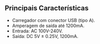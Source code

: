 ## Principais Características

* Carregador com conector USB (tipo A).
* Amperagem de saída até 1200mA.
* Entrada: AC 100V-240V.
* Saída: DC 5V ± 0.25V, 1200mA.
